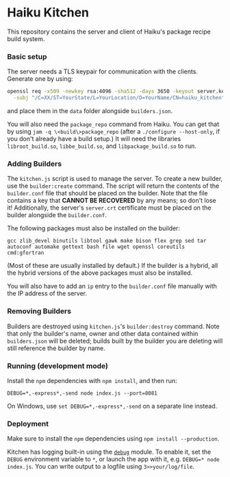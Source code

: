 Haiku Kitchen
==========================
This repository contains the server and client of Haiku's package recipe build
system.

### Basic setup
The server needs a TLS keypair for communication with the clients. Generate one
by using:
```bash
openssl req -x509 -newkey rsa:4096 -sha512 -days 3650 -keyout server.key -nodes -out server.crt \
  -subj "/C=XX/ST=YourState/L=YourLocation/O=YourName/CN=haiku_kitchen"
```
and place them in the `data` folder alongside `builders.json`.

You will also need the `package_repo` command from Haiku. You can get that
by using `jam -q \<build\>package_repo` (after a `./configure --host-only`,
if you don't already have a build setup.) It will need the libraries
`libroot_build.so`, `libbe_build.so`, and `libpackage_build.so` to run.

### Adding Builders
The `kitchen.js` script is used to manage the server. To create a new builder,
use the `builder:create` command. The script will return the contents of the
`builder.conf` file that should be placed on the builder. Note that the file
contains a key that **CANNOT BE RECOVERED** by any means; so don't lose it!
Additionally, the server's `server.crt` certificate must be placed on the builder
alongside the `builder.conf`.

The following packages must also be installed on the builder:
```
gcc zlib_devel binutils libtool gawk make bison flex grep sed tar autoconf automake gettext bash file wget openssl coreutils cmd:gfortran
```
(Most of these are usually installed by default.) If the builder is a hybrid,
all the hybrid versions of the above packages must also be installed.

You will also have to add an `ip` entry to the `builder.conf` file manually
with the IP address of the server.

### Removing Builders
Builders are destroyed using `kitchen.js`'s `builder:destroy` command. Note
that only the builder's name, owner and other data contained within
`builders.json` will be deleted; builds built by the builder you are
deleting will still reference the builder by name.

### Running (development mode)
Install the `npm` dependencies with `npm install`, and then run:
```
DEBUG=*,-express*,-send node index.js --port=8081
```
On Windows, use `set DEBUG=*,-express*,-send` on a separate line instead.

### Deployment
Make sure to install the `npm` dependencies using `npm install --production`.

Kitchen has logging built-in using the
[`debug`](https://github.com/visionmedia/debug) module. To enable it,
set the `DEBUG` environment variable to `*`, or launch the app with it,
e.g. `DEBUG=* node index.js`. You can write output to a logfile using
`3>>your/log/file`.

